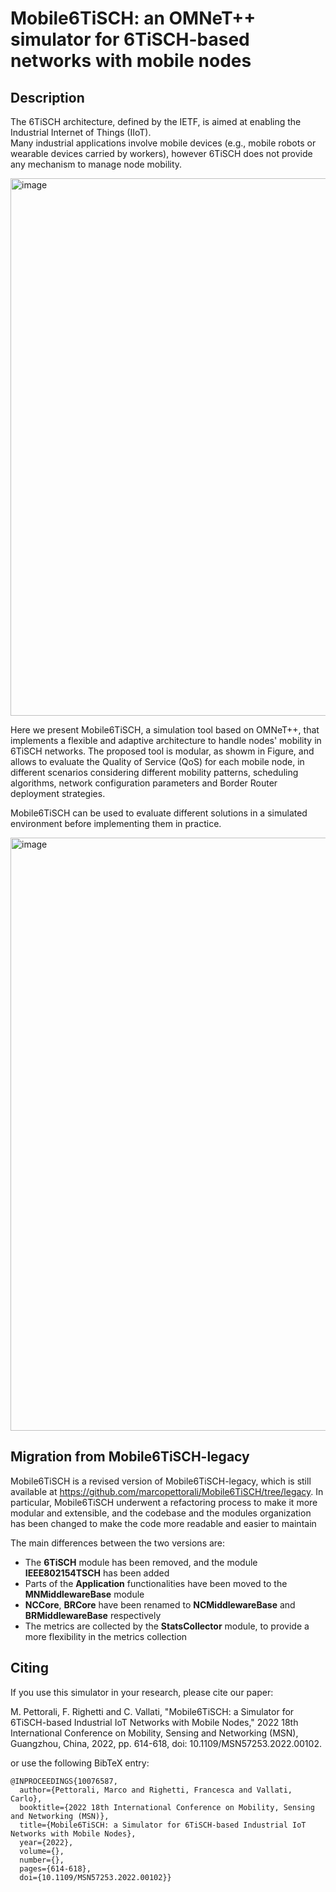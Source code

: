 # Mobile6TiSCH: an OMNeT++ simulator for 6TiSCH-based networks with mobile nodes

## Description

The 6TiSCH architecture, defined by the IETF, is aimed at enabling the Industrial Internet of Things (IIoT).  
Many industrial applications involve mobile devices (e.g., mobile robots or wearable devices carried by workers), however 6TiSCH does not provide any mechanism to manage
node mobility.  

<img width="860" alt="image" src="https://user-images.githubusercontent.com/18681585/191436422-638e59a3-ae1e-4cc8-90c3-c01bcccd8dc2.png">

Here we present Mobile6TiSCH, a simulation tool based on OMNeT++, that implements a flexible and adaptive architecture to handle nodes' mobility in 6TiSCH networks. 
The proposed tool is modular, as showm in Figure, and allows to evaluate the Quality of Service (QoS) for each mobile node, in different scenarios considering different mobility patterns, scheduling algorithms, network configuration
parameters and Border Router deployment strategies. 

Mobile6TiSCH can be used to evaluate different solutions in a simulated environment before implementing them in practice.

<img width="949" alt="image" src="https://user-images.githubusercontent.com/18681585/191434837-291830a6-bc48-410d-acb7-37f09ad29a18.png">

## Migration from Mobile6TiSCH-legacy

Mobile6TiSCH is a revised version of Mobile6TiSCH-legacy, which is still available at https://github.com/marcopettorali/Mobile6TiSCH/tree/legacy.
In particular, Mobile6TiSCH underwent a refactoring process to make it more modular and extensible, and the codebase and the modules organization has been changed to make the code more readable and easier to maintain

The main differences between the two versions are:
- The **6TiSCH** module has been removed, and the module **IEEE802154TSCH** has been added
- Parts of the **Application** functionalities have been moved to the **MNMiddlewareBase** module
- **NCCore**, **BRCore** have been renamed to **NCMiddlewareBase** and **BRMiddlewareBase** respectively
- The metrics are collected by the **StatsCollector** module, to provide a more flexibility in the metrics collection


## Citing

If you use this simulator in your research, please cite our paper:

M. Pettorali, F. Righetti and C. Vallati, "Mobile6TiSCH: a Simulator for 6TiSCH-based Industrial IoT Networks with Mobile Nodes," 2022 18th International Conference on Mobility, Sensing and Networking (MSN), Guangzhou, China, 2022, pp. 614-618, doi: 10.1109/MSN57253.2022.00102.

or use the following BibTeX entry:

```
@INPROCEEDINGS{10076587,
  author={Pettorali, Marco and Righetti, Francesca and Vallati, Carlo},
  booktitle={2022 18th International Conference on Mobility, Sensing and Networking (MSN)}, 
  title={Mobile6TiSCH: a Simulator for 6TiSCH-based Industrial IoT Networks with Mobile Nodes}, 
  year={2022},
  volume={},
  number={},
  pages={614-618},
  doi={10.1109/MSN57253.2022.00102}}
```
